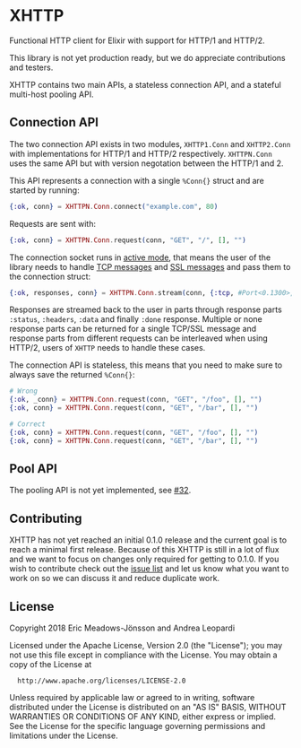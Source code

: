 # XHTTP

Functional HTTP client for Elixir with support for HTTP/1 and HTTP/2.

This library is not yet production ready, but we do appreciate contributions and testers.

XHTTP contains two main APIs, a stateless connection API, and a stateful multi-host pooling API.

## Connection API

The two connection API exists in two modules, `XHTTP1.Conn` and `XHTTP2.Conn` with implementations for HTTP/1 and HTTP/2 respectively. `XHTTPN.Conn` uses the same API but with version negotation between the HTTP/1 and 2.

This API represents a connection with a single `%Conn{}` struct and are started by running:

```elixir
{:ok, conn} = XHTTPN.Conn.connect("example.com", 80)
```

Requests are sent with:

```elixir
{:ok, conn} = XHTTPN.Conn.request(conn, "GET", "/", [], "")
```

The connection socket runs in [active mode](http://erlang.org/doc/man/inet.html#setopts-2), that means the user of the library needs to handle [TCP messages](http://erlang.org/doc/man/gen_tcp.html#connect-4) and [SSL messages](http://erlang.org/doc/man/ssl.html#id66002) and pass them to the connection struct:

```elixir
{:ok, responses, conn} = XHTTPN.Conn.stream(conn, {:tcp, #Port<0.1300>, ...})
```

Responses are streamed back to the user in parts through response parts `:status`, `:headers`, `:data` and finally `:done` response. Multiple or none response parts can be returned for a single TCP/SSL message and response parts from different requests can be interleaved when using HTTP/2, users of `XHTTP` needs to handle these cases.

The connection API is stateless, this means that you need to make sure to always save the returned `%Conn{}`:

```elixir
# Wrong
{:ok, _conn} = XHTTPN.Conn.request(conn, "GET", "/foo", [], "")
{:ok, conn} = XHTTPN.Conn.request(conn, "GET", "/bar", [], "")

# Correct
{:ok, conn} = XHTTPN.Conn.request(conn, "GET", "/foo", [], "")
{:ok, conn} = XHTTPN.Conn.request(conn, "GET", "/bar", [], "")
```

## Pool API

The pooling API is not yet implemented, see [#32](https://github.com/ericmj/xhttp/issues/32).

## Contributing

XHTTP has not yet reached an initial 0.1.0 release and the current goal is to reach a minimal first release. Because of this XHTTP is still in a lot of flux and we want to focus on changes only required for getting to 0.1.0. If you wish to contribute check out the [issue list](https://github.com/ericmj/xhttp/issues) and let us know what you want to work on so we can discuss it and reduce duplicate work.

## License

Copyright 2018 Eric Meadows-Jönsson and Andrea Leopardi

  Licensed under the Apache License, Version 2.0 (the "License");
  you may not use this file except in compliance with the License.
  You may obtain a copy of the License at

      http://www.apache.org/licenses/LICENSE-2.0

  Unless required by applicable law or agreed to in writing, software
  distributed under the License is distributed on an "AS IS" BASIS,
  WITHOUT WARRANTIES OR CONDITIONS OF ANY KIND, either express or implied.
  See the License for the specific language governing permissions and
  limitations under the License.

